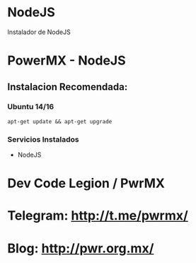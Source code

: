 # NodeJS
Instalador de NodeJS

PowerMX - NodeJS
=========
## Instalacion Recomendada:
### Ubuntu 14/16
```
apt-get update && apt-get upgrade
```

### Servicios Instalados
* NodeJS


Dev Code Legion / PwrMX
=========

# Telegram: http://t.me/pwrmx/
# Blog: http://pwr.org.mx/
